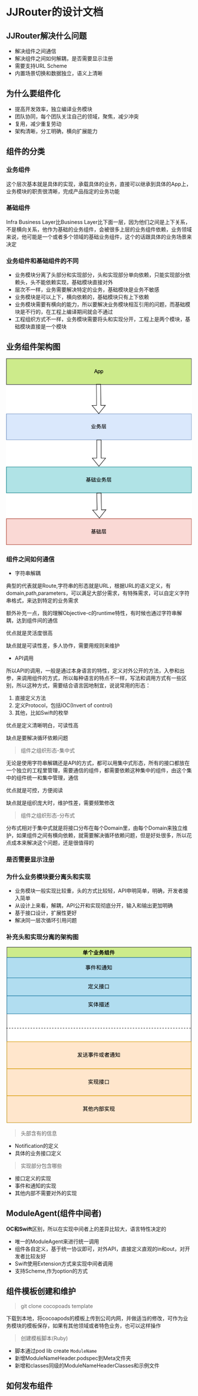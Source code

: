 # JJRouter的设计文档

## JJRouter解决什么问题

* 解决组件之间通信
* 解决组件之间如何解耦，是否需要显示注册
* 需要支持URL Scheme
* 内置场景切换和数据独立，语义上清晰

## 为什么要组件化

* 提高开发效率，独立编译业务模块
* 团队协同，每个团队关注自己的领域，聚焦，减少冲突
* 复用，减少重复劳动
* 架构清晰，分工明确，横向扩展能力

## 组件的分类

### 业务组件

这个层次基本就是具体的实现，承载具体的业务，直接可以继承到具体的App上，业务模块的职责很清晰，完成产品指定的业务功能

### 基础组件

Infra Business Layer比Business Layer比下面一层，因为他们之间是上下关系，不是横向关系，他作为基础的业务组件，会被很多上层的业务组件依赖，业务领域来说，他可能是一个或者多个领域的基础业务组件，这个的话跟具体的业务场景来决定

### 业务组件和基础组件的不同

- 业务模块分离了头部分和实现部分，头和实现部分单向依赖，只能实现部分依赖头，头不能依赖实现，基础模块直接对外
- 层次不一样，业务需要解决特定的业务，基础模块是业务不敏感
- 业务模块是可以上下，横向依赖的，基础模块只有上下依赖
- 业务模块需要有横向的能力，所以要解决业务模块相互引用的问题，而基础模块是不行的，在工程上编译期间就会不通过
- 工程组织方式不一样，业务模块需要将头和实现分开，工程上是两个模块，基础模块直接是一个模块

## 业务组件架构图

![JJRouter all-architecture](https://raw.githubusercontent.com/jezzmemo/JJRouter/master/images/all-architecture.png)

### 组件之间如何通信

* 字符串解耦

典型的代表就是Route,字符串的形态就是URL，根据URL的语义定义，有domain,path,parameters，可以满足大部分需求，有特殊需求，可以自定义字符串格式，来达到特定的业务需求

额外补充一点，我的理解Objective-c的runtime特性，有时候也通过字符串解耦，达到组件间的通信

优点就是灵活度很高

缺点就是可读性差，多人协作，需要用规则来维护

* API调用

所以API的调用，一般是通过本身语言的特性，定义对外公开的方法，入参和出参，来调用组件的方式，所以每种语言的特点不一样，写法和调用方式有一些区别，所以这种方式，需要结合语言因地制宜，说说常用的形态：

1. 直接定义方法
2. 定义Protocol，包括IOC(Invert of control)
3. 其他，比如Swift的枚举

优点是定义清晰明白，可读性高

缺点是要解决循环依赖问题

> 组件之组织形态-集中式

无论是使用字符串解耦还是API的方式，都可以用集中式形态，所有的接口都放在一个独立的工程里管理，需要通信的组件，都需要依赖这种集中的组件，由这个集中的组件统一和集中管理，通信

优点就是可控，方便阅读

缺点就是组织庞大时，维护性差，需要频繁修改

> 组件之组织形态-分布式

分布式相对于集中式就是将接口分布在每个Domain里，由每个Domain来独立维护，如果组件之间有横向依赖，就需要解决循环依赖问题，但是好处很多，所以花点成本来解决这个问题，还是很值得的

### 是否需要显示注册

### 为什么业务模块要分离头和实现

* 业务模块一般实现比较重，头的方式比较轻，API申明简单，明确，开发者接入简单
* 从设计上来看，解耦，API公开和实现彻底分开，输入和输出更加明确
* 基于接口设计，扩展性更好
* 解决同一层次循环引用问题

### 补充头和实现分离的架构图

![JJRouter single module](https://raw.githubusercontent.com/jezzmemo/JJRouter/master/images/single-module.png)

> 头部含有的信息

* Notification的定义
* 具体的业务接口定义

> 实现部分包含哪些

* 接口定义的实现
* 事件和通知的实现
* 其他内部不需要对外的实现

## ModuleAgent(组件中间者)

**OC和Swift**区别，所以在实现中间者上的差异比较大，语言特性决定的

- 唯一的ModuleAgent来进行统一调用
- 组件各自定义，基于统一协议即可，对外API，直接定义直观的in和out，对开发者比较友好
- Swift使用Extension方式来实现中间者调用
- 支持Scheme,作为option的方式

## 组件模板创建和维护

> git clone cocopoads template

下载到本地，将cocoapods的模板上传到公司内网，并做适当的修改，可作为业务模块的模板保存，如果有其他领域或者特色业务，也可以这样操作

> 创建模板脚本(Ruby)

- 脚本通过pod lib create `ModuleName`
- 新增ModuleNameHeader.podspec到Meta文件夹
- 新增和classes同级的ModuleNameHeaderClasses和示例文件

## 如何发布组件
